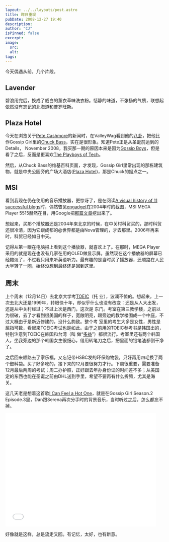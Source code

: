```yaml
---
layout: ../../layouts/post.astro
title: 昨日重现
pubDate: 2008-12-27 19:40
description: 
author: "CJ"
isPinned: false
excerpt: 
image:
  src:
  alt:
tags: 
---
```

今天偶遇从前，几个片段。
<h2>Lavender</h2>
碧浪用完后，换成了威白的薰衣草味洗衣粉。恬静的味道，不张扬的气质，联想起依然没有忘记的北海道和普罗旺斯。
<h2>Plaza Hotel</h2>
今天在浏览关于<a href="http://en.wikipedia.org/wiki/Pete_Cashmore">Pete Cashmore</a>的新闻时，在ValleyWag看到他的<a href="http://valleywag.gawker.com/5032782/david-karp-and-pete-cashmore-heel-and-toe-and-do+si+do">八卦</a>，把他比作Gossip Girl里的<a href="http://en.wikipedia.org/wiki/Chuck_Bass">Chuck Bass</a>，实在是很形象。知道Pete正是从圣诞前运到的Details， November 2008，我买那一期的原因本来是因为<a href="http://www.details.com/celebrities-entertainment/cover-stars/200809/boys-of-gossip-girl">Gossip Boys</a>，但是看了之后，反而是更喜欢<a href="http://www.details.com/sex-relationships/dating-and-cheating/200809/the-tech-stars-behind-tumblr-digg-are-hungry-for-fame">The Playboys of Tech</a>。

然后，从Chuck Bass的维基百科页面，才发现，Gossip Girl里常出现的那栋建筑物，就是中央公园旁的广场大酒店(<a href="http://www.fairmont.com/ThePlaza">Plaza Hotel</a>)，那是Chuck的据点之一。
<h2>MSI</h2>
看到我现在仍在使用的音乐播放器，更惊讶了，是在阅读<a href="http://royal.pingdom.com/2008/10/21/a-visual-history-of-11-successful-blogs/">A visual history of 11 successful blogs</a>时，偶然瞥见<a href="http://www.engadget.com/">engadget</a>在2004年时的截图，MSI MEGA Player 5515赫然在目，用Google把<a href="http://www.engadget.com/2004/06/21/msis-mega-player-515/">那篇文章</a>挖出来了。

想起来，买那个播放器还是2004年来北京的时候，在中关村科贸买的，那时科贸还很冷清，因为它跟成都的@世界都是由Nova管理的，才去那里。2006年再来时，科贸已经如日中天。

记得从第一眼在电脑报上看到这个播放器，就喜欢上了。在那时，MEGA Player采用的就是现在也没有几家在用的OLED做显示屏。虽然现在这个播放器的屏幕已经黯淡了，不过我只用来听英语听力。最有趣的是当时买了播放器，还顺路在人民大学转了一圈，始终没想到最终还是回到这里。
<h2>周末</h2>
上个周末（12月14日）去北京大学考<a href="http://www.toeictest.com.cn/">TOEIC</a>（托 业），波澜不惊的。想起来，上一次去北大还是1999年，转眼快十年，却似乎什么也没有改变：还是从人大出发，还是从中关村经过；不过上次是西门，这次是 东门。考室在第三教学楼，之前以为很破，去了才看到很美国的样子，宽敞明亮，跟旁边的教学楼围成一个中庭，不过大概由于是新近修建的，没什么韵致。整个考 室里的考生大多是女性，男性是屈指可数，看起来TOEIC考试也是如此。由于之前用的TOEIC参考书是韩国出的，特别注意到TOEIC在韩国和台湾（叫 做“<a href="http://www.toeic.com.tw/">多益</a>”）都很流行。考室里还有两个韩国人，坐我旁边的那个韩国女生很细心，借用转笔刀之后，把里面的铅笔渣都倒干净了。

之后回来顺路去了家乐福，又忘记带HSBC发的环保购物袋，只好再用四毛换了两个塑料袋。买了好多吃的，接下来的12月要很努力才行。下周很重要，需要准备12月最后两周的考试；周二办护照，正好跟去年办身份证的时间差不多；从美国定的东西也能在圣诞之前由DHL送到手里，希望不要再有什么折腾，尤其是海关。

这几天老是想着这首歌<a href="http://www.last.fm/music/Manchester+Orchestra/_/I+Can+Feel+A+Hot+One">I Can Feel a Hot One</a>，就是在Gossip Girl Season.2 Episode.3里，Dan跟Serena再次分手时的背景音乐，当时听过之后，怎么都忘不掉。

<iframe width="480" height="360" src="//www.youtube.com/embed/2zb3Q_f0Tgc" frameborder="0" allowfullscreen></iframe>

好像就是这样，总是流走又回。有记忆，太好，也有新意。
